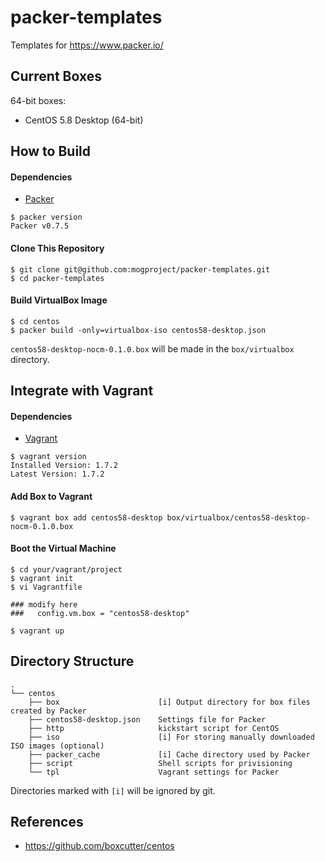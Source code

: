 packer-templates
================

Templates for https://www.packer.io/

## Current Boxes

64-bit boxes:

- CentOS 5.8 Desktop (64-bit)

## How to Build

#### Dependencies

- [Packer](https://www.packer.io/)

```
$ packer version
Packer v0.7.5
```

#### Clone This Repository

```
$ git clone git@github.com:mogproject/packer-templates.git
$ cd packer-templates
```

#### Build VirtualBox Image

```
$ cd centos
$ packer build -only=virtualbox-iso centos58-desktop.json
```

```centos58-desktop-nocm-0.1.0.box``` will be made in the ```box/virtualbox```  directory.

## Integrate with Vagrant

#### Dependencies

- [Vagrant](https://www.vagrantup.com/)

```
$ vagrant version
Installed Version: 1.7.2
Latest Version: 1.7.2
```

#### Add Box to Vagrant

```
$ vagrant box add centos58-desktop box/virtualbox/centos58-desktop-nocm-0.1.0.box
```

#### Boot the Virtual Machine

```
$ cd your/vagrant/project
$ vagrant init
$ vi Vagrantfile

### modify here
###   config.vm.box = "centos58-desktop"

$ vagrant up
```

## Directory Structure

```
.
└── centos
    ├── box                      [i] Output directory for box files created by Packer
    ├── centos58-desktop.json    Settings file for Packer
    ├── http                     kickstart script for CentOS
    ├── iso                      [i] For storing manually downloaded ISO images (optional)
    ├── packer_cache             [i] Cache directory used by Packer
    ├── script                   Shell scripts for privisioning
    └── tpl                      Vagrant settings for Packer
```

Directories marked with ```[i]``` will be ignored by git.

## References

- https://github.com/boxcutter/centos

